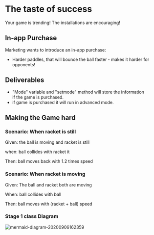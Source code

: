 # The taste of success

Your game is trending! The installations are encouraging!

## In-app Purchase

Marketing wants to introduce an in-app purchase:

- Harder paddles, that will bounce the ball faster -
makes it harder for opponents!

## Deliverables

- "Mode" variable and "setmode" method will store the information  
  if the game is purchased.
- if game is purchased it will run in advanced mode.

## Making the Game hard

### Scenario: When racket is still

  Given: the ball is moving and racket is still
  
  when: ball collides with racket it
  
  Then: ball moves back with 1.2 times speed
  
### Scenario: When racket is moving

  Given: The ball and racket both are moving
  
  When: ball collides with ball
  
  Then: ball moves with (racket + ball) speed

### Stage 1 class Diagram

![mermaid-diagram-20200906162359](https://user-images.githubusercontent.com/68475914/92324240-86a7f380-f05d-11ea-9ee0-428fbeb2fb4e.png)
